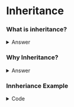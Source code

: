 # Inheritance
 ### What is inheritance?
 <details>
 
  <summary>Answer</summary>
  Inheritance is a mechanism in which one class acquires the property of another class.
  
</details>

### Why Inheritance?
<details>
 <summary>Answer</summary>
 <br>1.Reduce Duplicate Code</br>
 <br>2.Code Reuse</br>
 <br>3.Better Organization of Code</br>
</details>

### Innheriance Example
<details>
 <summary>Code</summary>
 ```
 #include<iostream>
 using namespace std;
 class rectangle
 {
 public:
 int length;
 int breadth;
 
 void show()
 {
 cout<<length;
 cout<<breadth;
 }
 };
 
 void main()
 {
 rectangle r;
 r.length=10;
 r.breadth=20;
 r.show();
 };
 
 
 ```
 </details>


  
